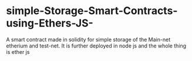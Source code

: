 # simple-Storage-Smart-Contracts-using-Ethers-JS-
A smart contract made in solidity for simple storage of the Main-net  etherium and test-net. It is further deployed in node js and the whole thing is ether js
